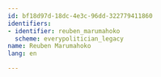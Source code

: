 ```yaml
---
id: bf18d97d-18dc-4e3c-96dd-322779411860
identifiers:
- identifier: reuben_marumahoko
  scheme: everypolitician_legacy
name: Reuben Marumahoko
lang: en

---
```

